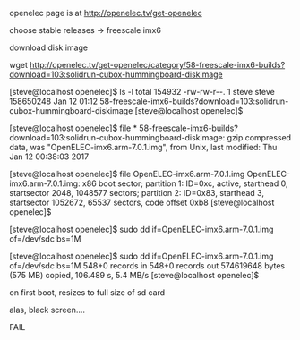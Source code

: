 

openelec page is at http://openelec.tv/get-openelec

choose stable releases -> freescale imx6

download disk image

wget http://openelec.tv/get-openelec/category/58-freescale-imx6-builds?download=103:solidrun-cubox-hummingboard-diskimage

[steve@localhost openelec]$ ls -l
total 154932
-rw-rw-r--. 1 steve steve 158650248 Jan 12 01:12 58-freescale-imx6-builds?download=103:solidrun-cubox-hummingboard-diskimage
[steve@localhost openelec]$

[steve@localhost openelec]$ file *
58-freescale-imx6-builds?download=103:solidrun-cubox-hummingboard-diskimage: gzip compressed data, was "OpenELEC-imx6.arm-7.0.1.img", from Unix, last modified: Thu Jan 12 00:38:03 2017




[steve@localhost openelec]$ file OpenELEC-imx6.arm-7.0.1.img
OpenELEC-imx6.arm-7.0.1.img: x86 boot sector; partition 1: ID=0xc, active, starthead 0, startsector 2048, 1048577 sectors; partition 2: ID=0x83, starthead 3, startsector 1052672, 65537 sectors, code offset 0xb8
[steve@localhost openelec]$


[steve@localhost openelec]$ sudo dd if=OpenELEC-imx6.arm-7.0.1.img of=/dev/sdc bs=1M


[steve@localhost openelec]$ sudo dd if=OpenELEC-imx6.arm-7.0.1.img of=/dev/sdc bs=1M
548+0 records in
548+0 records out
574619648 bytes (575 MB) copied, 106.489 s, 5.4 MB/s
[steve@localhost openelec]$


on first boot, resizes to full size of sd card

alas, black screen....

FAIL
